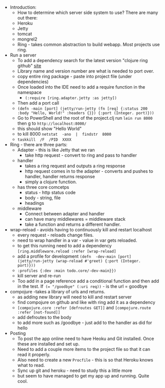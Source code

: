 

- Introduction:
    - How to determine which server side system to use? There are many out there:
    -  Heroku
    -  Jetty
    -  tomcat
    -  mongrel2
    -  Ring - takes common abstraction to build webapp. Most projects use ring.
- Run a server
    - To add a dependency search for the latest version "clojure ring github" [site](https://github.com/ens100/Learning-Clojure/blob/master/post/2020-08-10.md)
    -  Library name and version number are what is needed to port over.
    -  copy entire ring package - paste into project file (under dependencies)
    -  Once loaded into the IDE need to add a  require function in the namespace
        - `(:require [ring.adapter.jetty :as jetty])`
    -  Then add a port call
    - `(defn -main [port] (jetty/run-jetty (fn [req] {:status 200 :body "Hello, World!" :headers {}}) {:port (Integer. port)}))`
    - Go to PowerShell and the root of the project.clj run `lein run 8000`  then g to `http://localhost:8000/`
    -  this should show "Hello World"
    -  to kill 8000 `netstat  -ano  |  findstr  8000`
    -  `taskkill  /F  /PID  XXXX`
- Ring - there are three parts:
    -  Adapter - this is like Jetty that we ran
        -  take http request - convert to ring and pass to handler
    -  handler
        -  takes a ring request and outputs a ring response
        -  http request comes in to the adapter - converts and pushes to handler, handler returns response
        -  simply a clojure function.
    -  has three core comcetps
        -  status - http status code
        -  body - string, file
        -  headings
    - middleware
        -  Connect between adapter and handler
        -  can have many middlewares = middleware stack
        -  take a function and returns a different handler.
-  wrap-reload - avoids having to continuously kill and restart localhost
    -  every request - reloads change files.
    -  need to wrap handler in a var - value in var gets reloaded.
    -  to get this running need to add a dependency  `[ring.middleware.reload :refer [wrap-reload]`
    -  add a profile for development `(defn  -dev-main [port]  (jetty/run-jetty (wrap-reload #'greet) {:port (Integer. port)}))`
    -  `:profiles {:dev :main todo.core/-dev-main}})`
    -  kill server and re-run
    -  Too add in a page reference add a conditional function and then add in the test. If` (= "/goodbye" (:uri req))` - is the url = goodbye
-  compojure -takes a library of urls and returns.
    -  as adding  new library will need to kill and restart server
    -  find compojure on github and like with ring add it as a dependency
    -  `[compojure.core :refer [defroutes GET]]` and `[compojure.route :refer [not-found]]`
    -  add defroutes to the body
    -  to add more such as /goodbye - just add to the handler as did for hello
- Posting
    -   To post the app online need to have Heoku and Git installed. Once these are installed and set up.
    -   Need to add a couple more items to the project file so that it can read it properly.
    -   Also need to create a new `Procfile` - this is so that Heroku knows what to read.
    -   Sync up git and heroku - need to study this a little more
    -   but seem to have managed to get my app up and running. Quite cool.
